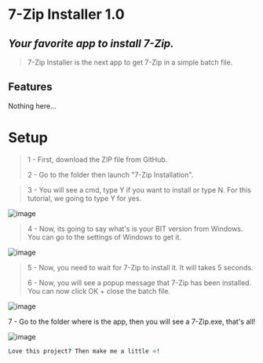 # 7-Zip Installer 1.0
## _Your favorite app to install 7-Zip._
> 7-Zip Installer is the next app to get 7-Zip in a simple batch file.
## Features
Nothing here...
# Setup
> 1 - First, download the ZIP file from GitHub.
> 
>  2 - Go to the folder then launch "7-Zip Installation".

> 3 - You will see a cmd, type Y if you want to install or type N. For this tutorial, we going to type Y for yes.
> 
![image](https://user-images.githubusercontent.com/91150113/140618343-9e087416-1de3-4b02-a177-7fb9ac803a07.png)
> 4 - Now, its going to say what's is your BIT version from Windows. You can go to the settings of Windows to get it.
> 
![image](https://user-images.githubusercontent.com/91150113/140618380-4d7d1469-8e03-49e6-b1c8-3d87556b3c9e.png)
> 5 - Now, you need to wait for 7-Zip to install it. It will takes 5 seconds.
> 
> 6 - Now, you will see a popup message that 7-Zip has been installed. You can now click OK + close the batch file.
> 
![image](https://user-images.githubusercontent.com/91150113/140618420-708b9d25-d952-4363-ba5c-dea5c04f6f1f.png)

7 - Go to the folder where is the app, then you will see a 7-Zip.exe, that's all!

![image](https://user-images.githubusercontent.com/91150113/140618490-a9877b0c-5ed8-4b76-83f0-f7dd39a8f859.png)
```j
Love this project? Then make me a little ⭐!
```
